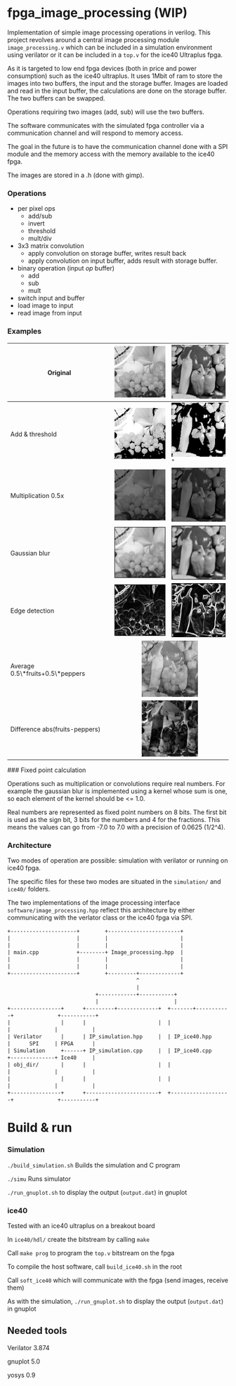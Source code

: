 # fpga_image_processing (WIP)

Implementation of simple image processing operations in verilog. This project revolves around a central image processing module `image_processing.v` which can be included in a simulation environment using verilator or it can be included in a `top.v` for the ice40 Ultraplus fpga.

As it is targeted to low end fpga devices (both in price and power consumption) such as the ice40 ultraplus. It uses 1Mbit of ram to store the images into
two buffers, the input and the storage buffer.
Images are loaded and read in the input buffer, the calculations are done on the storage buffer. The two buffers can be swapped.

Operations requiring two images (add, sub) will use the two buffers.

The software communicates with the simulated fpga controller via a communication channel and will respond to memory access.

The goal in the future is to have the communication channel done with a SPI module and the memory access with the memory available to the ice40 fpga.

The images are stored in a .h (done with gimp).

### Operations
- per pixel ops
   - add/sub
   - invert
   - threshold
   - mult/div
- 3x3 matrix convolution
   - apply convolution on storage buffer, writes result back
   - apply convolution on input buffer, adds result with storage buffer.
- binary operation (input *op* buffer)
   - add
   - sub
   - mult
- switch input and buffer
- load image to input
- read image from input

### Examples

<table>
    <thead>
        <tr>
            <th>Original</th>
            <th><img src="examples/image_fruits_128.png"></th>
            <th><img src="examples/peppers128.png"></th>
        </tr>
    </thead>
    <tbody>
        <tr>
            <td>Add & threshold</td>
            <td><img src="examples/fruits_add_threshold.png"></td>
            <td><img src="examples/peppers_add_threshold.png">"</td>
        </tr>
        <tr>
            <td>Multiplication 0.5x</td>
            <td><img src="examples/fruits_mult.png"></td>
            <td><img src="examples/peppers_mult.png"></td>
        </tr>
        <tr>
            <td>Gaussian blur</td>
            <td><img src="examples/fruits_gaussian.png"></td>
            <td><img src="examples/peppers_gaussian.png"></td>
        </tr>
        <tr>
            <td>Edge detection</td>
            <td><img src="examples/fruits_edge_detection.png"></td>
            <td><img src="examples/peppers_edge_detection.png"></td>
        </tr>
        <tr>
            <td>Average  
            0.5\*fruits+0.5\*peppers</td>
            <td colspan=2 align="center"><img src="examples/average.png"></td>
        </tr>
        <tr>
            <td>Difference  
            abs(fruits-peppers)</td>
            <td colspan=2 align="center"><img src="examples/diff.png"></td>
        </tr>
    </tbody>
</table>
### Fixed point calculation

Operations such as multiplication or convolutions require real numbers. For example the gaussian blur
is implemented using a kernel whose sum is one, so each element of the kernel should be <= 1.0.

Real numbers are represented as fixed point numbers on 8 bits.
The first bit is used as the sign bit, 3 bits for the numbers and 4 for the fractions.
This means the values can go from -7.0 to 7.0 with a precision of 0.0625 (1/2^4).

### Architecture

Two modes of operation are possible: simulation with verilator or running on ice40 fpga.

The specific files for these two modes are situated in the `simulation/` and `ice40/` folders.

The two implementations of the image processing interface `software/image_processing.hpp` reflect this architecture by either communicating
with the verlator class or the ice40 fpga via SPI.

```
+---------------------+        +-----------------------+
|                     |        |                       |
|                     |        |                       |
| main.cpp            +--------+ Image_processing.hpp  |
|                     |        |                       |
|                     |        |                       |
+---------------------+        +---------+-------------+
                                         ^
                                         |
                            +------------+-----------+
                            |                        |
+----------------+      +---------+-------------+  +-------+-----------+              +-----------+
|                |      |                       |  |                   |              |           |
| Verilator      |      | IP_simulation.hpp     |  | IP_ice40.hpp      |      SPI     | FPGA      |
| Simulation     +------+ IP_simulation.cpp     |  | IP_ice40.cpp      +--------------+ Ice40     |
| obj_dir/       |      |                       |  |                   |              |           |
|                |      |                       |  |                   |              |           |
+----------------+      +-----------------------+  +-------------------+              +-----------+

```

# Build & run

### Simulation

`./build_simulation.sh` Builds the simulation and C program

`./simu` Runs simulator

`./run_gnuplot.sh` to display the output (`output.dat`) in gnuplot

### ice40

Tested with an ice40 ultraplus on a breakout board

In `ice40/hdl/` create the bitstream by calling `make`

Call `make prog` to program the `top.v` bitstream on the fpga

To compile the host software, call `build_ice40.sh` in the root

Call `soft_ice40` which will communicate with the fpga (send images, receive them)

As with the simulation, `./run_gnuplot.sh` to display the output (`output.dat`) in gnuplot

## Needed tools

Verilator 3.874

gnuplot 5.0

yosys 0.9
